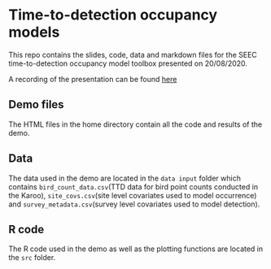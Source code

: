 # Time-to-detection occupancy models

This repo contains the slides, code, data and markdown files for the SEEC time-to-detection occupancy model toolbox presented on 20/08/2020.

A recording of the presentation can be found [here](https://www.dropbox.com/s/1v84spe8qwuv7ay/SEEC%20Stats%20Toolbox%20Seminars_August_20DominicHenry_0.mp4?dl=0)

## Demo files 
The HTML files in the home directory contain all the code and results of the demo.

## Data 
The data used in the demo are located in the `data input` folder which contains `bird_count_data.csv`(TTD data for bird point counts conducted in the Karoo), `site_covs.csv`(site level covariates used to model occurrence) and `survey_metadata.csv`(survey level covariates used to model detection).

## R code
The R code used in the demo as well as the plotting functions are located in the `src` folder.




